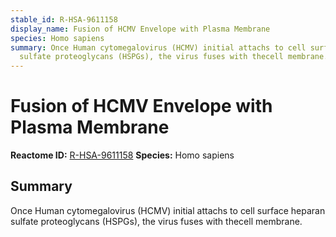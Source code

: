 ```yaml
---
stable_id: R-HSA-9611158
display_name: Fusion of HCMV Envelope with Plasma Membrane
species: Homo sapiens
summary: Once Human cytomegalovirus (HCMV) initial attachs to cell surface heparan
  sulfate proteoglycans (HSPGs), the virus fuses with thecell membrane.
---
```


# Fusion of HCMV Envelope with Plasma Membrane
**Reactome ID:** [R-HSA-9611158](https://reactome.org/content/detail/R-HSA-9611158)
**Species:** Homo sapiens

## Summary

Once Human cytomegalovirus (HCMV) initial attachs to cell surface heparan sulfate proteoglycans (HSPGs), the virus fuses with thecell membrane.
